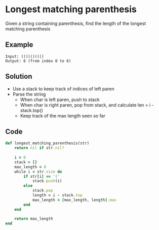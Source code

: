 # Longest matching parenthesis
Given a string containing parenthesis, find the length of the longest matching parenthesis

## Example
```
Input: (())()((()
Output: 6 (from index 0 to 6)
```

## Solution
- Use a stack to keep track of indices of left paren
- Parse the string
    - When char is left paren, push to stack
    - When char is right paren, pop from stack, and calculate len = i - stack.top()
    - Keep track of the max length seen so far
    
## Code
```ruby
def longest_matching_parenthesis(str)
    return nil if str.nil?
    
    i = 0
    stack = []
    max_length = 0
    while i < str.size do
        if str[i] == '('
            stack.push(i)    
        else
            stack.pop
            length = i - stack.top
            max_length = [max_length, length].max
        end
    end
    
    return max_length
end
```